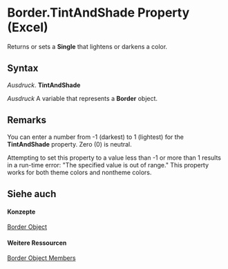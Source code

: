 
# Border.TintAndShade Property (Excel)

Returns or sets a  **Single** that lightens or darkens a color.


## Syntax

 _Ausdruck_. **TintAndShade**

 _Ausdruck_ A variable that represents a **Border** object.


## Remarks

You can enter a number from -1 (darkest) to 1 (lightest) for the  **TintAndShade** property. Zero (0) is neutral.

Attempting to set this property to a value less than -1 or more than 1 results in a run-time error: "The specified value is out of range." This property works for both theme colors and nontheme colors.


## Siehe auch


#### Konzepte


[Border Object](bca516bf-7c0f-f9df-078d-dfb522f256f3.md)
#### Weitere Ressourcen


[Border Object Members](http://msdn.microsoft.com/library/9894a092-7e82-4108-3463-c6d7b542659c%28Office.15%29.aspx)